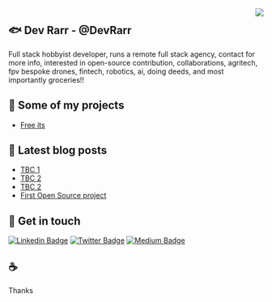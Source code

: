 <img align='right' src="https://github-readme-stats.vercel.app/api?username=DevRarr&show_icons=true&theme=dracula">

## 🐟 Dev Rarr - @DevRarr

Full stack hobbyist developer, runs a remote full stack agency, contact for more info, interested in open-source contribution, collaborations, agritech, fpv bespoke drones, fintech, robotics, ai, doing deeds, and most importantly groceries!!  


## 🚀 Some of my projects

- [Free its](https://github.com/DevRarr)

## 📜 Latest blog posts

- [TBC 1](https://dev.to/)
- [TBC 2](https://dev.to/)
- [TBC 2](https://dev.to/)
- [First Open Source project](https://dev.to/)


## 🖖 Get in touch

[![Linkedin Badge](https://img.shields.io/badge/linkedin-%230077B5.svg?&style=for-the-badge&logo=linkedin&logoColor=white)](https://www.linkedin.com/)
[![Twitter Badge](https://img.shields.io/badge/twitter-1DA1F2?style=for-the-badge&logo=twitter&logoColor=white)](https://twitter.com/)
[![Medium Badge](https://img.shields.io/badge/medium-333?style=for-the-badge&logo=medium&logoColor=white)](https://medium.com)


## ☕ 
Thanks 
